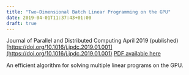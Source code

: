 ```yaml
---
title: "Two-Dimensional Batch Linear Programming on the GPU"
date: 2019-04-01T11:37:43+01:00
draft: true
---
```


Journal of Parallel and Distributed Computing
April 2019 (published) [https://doi.org/10.1016/j.jpdc.2019.01.001](https://doi.org/10.1016/j.jpdc.2019.01.001)
[PDF available here](manuscripts/Two_Dimensional_Batch_Linear_Programming_Post-accept.pdf)

An efficient algorithm for solving multiple linear programs on the GPU.
